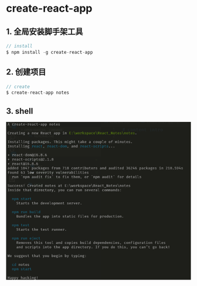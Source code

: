 # create-react-app

## 1. 全局安装脚手架工具

```js
// install
$ npm install -g create-react-app
```

## 2. 创建项目

```js
// create
$ create-react-app notes
```

## 3. shell

![install](./img/install.png)